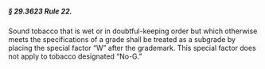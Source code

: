 ##### § 29.3623 Rule 22. #####

Sound tobacco that is wet or in doubtful-keeping order but which otherwise meets the specifications of a grade shall be treated as a subgrade by placing the special factor “W” after the grademark. This special factor does not apply to tobacco designated “No-G.”